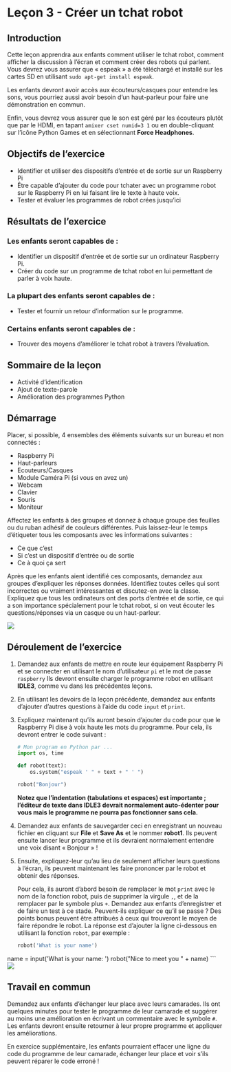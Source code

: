 # Leçon 3 - Créer un tchat robot

## Introduction

Cette leçon apprendra aux enfants comment utiliser le tchat robot, comment afficher la discussion à l’écran et comment créer des robots qui parlent.
Vous devrez vous assurer que « espeak » a été téléchargé et installé sur les cartes SD en utilisant  `sudo apt-get install espeak`.

Les enfants devront avoir accès aux écouteurs/casques pour entendre les sons, vous pourriez aussi avoir besoin d’un haut-parleur pour faire une démonstration en commun.

Enfin, vous devrez vous assurer que le son est géré par les écouteurs plutôt que par le HDMI, en tapant `amixer cset numid=3 1` ou en double-cliquant sur l’icône Python Games et en sélectionnant **Force Headphones**.

## Objectifs de l’exercice

- 	Identifier et utiliser des dispositifs d’entrée et de sortie sur un Raspberry Pi
-	Être capable d’ajouter du code pour tchater avec un programme robot sur le Raspberry Pi en lui faisant lire le texte à haute voix.
-	Tester et évaluer les programmes de robot crées jusqu’ici

## Résultats de l’exercice

### Les enfants seront capables de :

-	Identifier un  dispositif d’entrée et de sortie sur un ordinateur Raspberry Pi.
-	Créer du code sur un programme de tchat robot en lui permettant de parler à voix haute.

### La plupart des enfants seront capables de :

-	Tester et fournir un retour d’information sur le programme.

### Certains enfants seront capables de :

-	Trouver des moyens d’améliorer le tchat robot à travers l’évaluation.


## Sommaire de la leçon

-	Activité d’identification
-	Ajout de texte-parole
-	Amélioration des programmes Python

## Démarrage

Placer, si possible, 4 ensembles des éléments suivants sur un bureau et non connectés :

-	Raspberry Pi
-	Haut-parleurs
-	Ecouteurs/Casques
-	Module Caméra Pi (si vous en avez un)
-	Webcam
-	Clavier
-	Souris
-	Moniteur

Affectez les enfants à des groupes et donnez à chaque groupe des feuilles ou du ruban adhésif de couleurs différentes. Puis laissez-leur le temps d’étiqueter tous les composants avec les informations suivantes :

-	Ce que c’est
-	Si c’est un dispositif d’entrée ou de sortie
-	Ce à quoi ça sert

Après que les enfants aient identifié ces composants, demandez aux groupes d’expliquer les réponses données. Identifiez toutes celles qui sont incorrectes ou vraiment intéressantes et discutez-en avec la classe.
Expliquez que tous les ordinateurs ont des ports d’entrée et de sortie, ce qui a son importance spécialement pour le tchat robot, si on veut écouter les questions/réponses via un casque ou un haut-parleur.

![](images/audio_output.png)

## Déroulement de l’exercice

1.	Demandez aux enfants de mettre en route leur équipement Raspberry Pi et se connecter en utilisant le nom d’utilisateur `pi` et le mot de passe `raspberry`
Ils devront ensuite charger le programme robot en utilisant **IDLE3**, comme vu dans les précédentes leçons.

2.	En utilisant les devoirs de la leçon précédente, demandez aux enfants d’ajouter d’autres questions à l’aide du code `input` et `print`.

3.	Expliquez maintenant qu’ils auront besoin d’ajouter du code pour que le Raspberry Pi dise à voix haute les mots du programme.
Pour cela, ils devront entrer le code suivant :

	```python
	# Mon program en Python par ...
	import os, time

	def robot(text):
	    os.system("espeak ' " + text + " ' ")

	robot("Bonjour")
	```
	**Notez que l’indentation (tabulations et espaces) est importante ; l’éditeur de texte dans IDLE3 devrait normalement auto-édenter pour vous mais le programme ne pourra pas fonctionner sans cela.**    

4. Demandez aux enfants de sauvegarder ceci en enregistrant un nouveau fichier en cliquant sur **File** et **Save As** et le nommer **robot1**. Ils peuvent ensuite lancer leur programme et ils devraient normalement entendre une voix disant « Bonjour » !

5. Ensuite, expliquez-leur qu’au lieu de seulement afficher leurs questions à l’écran, ils peuvent maintenant les faire prononcer par le robot et obtenir des réponses.

	Pour cela, ils auront d’abord besoin de remplacer le mot `print` avec le nom de la fonction robot, puis de supprimer la virgule `,`, et de la remplacer par le symbole plus  `+`. Demandez aux enfants d’enregistrer et de faire un test à ce stade. Peuvent-ils expliquer ce qu’il se passe ? Des points bonus peuvent être attribués à ceux qui trouveront le moyen de faire répondre le robot. La réponse est d’ajouter la ligne ci-dessous en utilisant la fonction `robot`, par exemple :

	```python
	robot('What is your name')
name = input('What is your name: ')
robot("Nice to meet you " + name)
	```
![](images/espeak2.png)

## Travail en commun

Demandez aux enfants d’échanger leur place avec leurs camarades. Ils ont quelques minutes pour tester le programme de leur camarade et suggérer au moins une amélioration en écrivant un commentaire avec le symbole `#`. Les enfants devront ensuite retourner à leur propre programme et appliquer les améliorations.

En exercice supplémentaire, les enfants pourraient effacer une ligne du code du programme de leur camarade, échanger leur place et voir s’ils peuvent réparer le code erroné !
